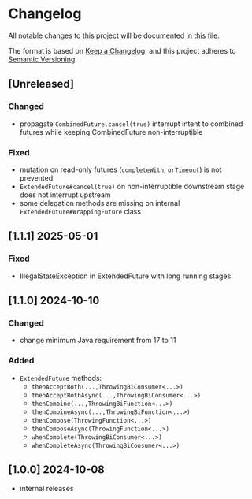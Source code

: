 # Changelog

All notable changes to this project will be documented in this file.

The format is based on [Keep a Changelog](https://keepachangelog.com/en/1.1.0/),
and this project adheres to [Semantic Versioning](https://semver.org/spec/v2.0.0.html).


## [Unreleased]

### Changed

- propagate `CombinedFuture.cancel(true)` interrupt intent to combined futures while keeping CombinedFuture non-interruptible

### Fixed

- mutation on read-only futures (`completeWith`, `orTimeout`) is not prevented
- `ExtendedFuture#cancel(true)` on non-interruptible downstream stage does not interrupt upstream
- some delegation methods are missing on internal `ExtendedFuture#WrappingFuture` class


## [1.1.1] 2025-05-01

### Fixed

- IllegalStateException in ExtendedFuture with long running stages


## [1.1.0] 2024-10-10

### Changed
- change minimum Java requirement from 17 to 11

### Added
- `ExtendedFuture` methods:
  - `thenAcceptBoth(...,ThrowingBiConsumer<...>)`
  - `thenAcceptBothAsync(...,ThrowingBiConsumer<...>)`
  - `thenCombine(...,ThrowingBiFunction<...>)`
  - `thenCombineAsync(...,ThrowingBiFunction<...>)`
  - `thenCompose(ThrowingFunction<...>)`
  - `thenComposeAsync(ThrowingFunction<...>)`
  - `whenComplete(ThrowingBiConsumer<...>)`
  - `whenCompleteAsync(ThrowingBiConsumer<...>)`


## [1.0.0] 2024-10-08

- internal releases
